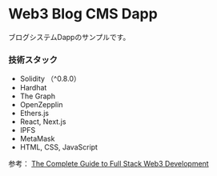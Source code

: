 # Web3 Blog CMS Dapp
ブログシステムDappのサンプルです。

### 技術スタック
- Solidity （^0.8.0）
- Hardhat
- The Graph
- OpenZepplin
- Ethers.js
- React, Next.js
- IPFS
- MetaMask
- HTML, CSS, JavaScript


参考： [The Complete Guide to Full Stack Web3 Development](https://dev.to/edge-and-node/the-complete-guide-to-full-stack-web3-development-4g74)
